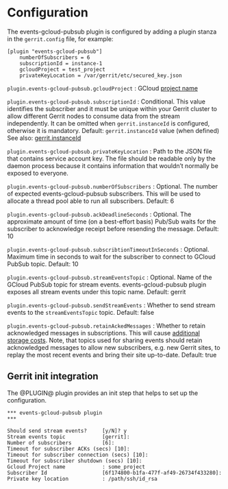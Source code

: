 Configuration
=========================

The events-gcloud-pubsub plugin is configured by adding a plugin stanza in the
`gerrit.config` file, for example:

```text
[plugin "events-gcloud-pubsub"]
    numberOfSubscribers = 6
    subscriptionId = instance-1
    gcloudProject = test_project
    privateKeyLocation = /var/gerrit/etc/secured_key.json

```

`plugin.events-gcloud-pubsub.gcloudProject`
:   GCloud [project name](https://cloud.google.com/docs/overview#projects)

`plugin.events-gcloud-pubsub.subscriptionId`
:   Conditional. This value identifies the subscriber and it must be unique within your
    Gerrit cluster to allow different Gerrit nodes to consume data from the
    stream independently. It can be omitted when `gerrit.instanceId` is
    configured, otherwise it is mandatory.
    Default: `gerrit.instanceId` value (when defined)
    See also: [gerrit.instanceId](https://gerrit-review.googlesource.com/Documentation/config-gerrit.html#gerrit.instanceId)

`plugin.events-gcloud-pubsub.privateKeyLocation`
:   Path to the JSON file that contains service account key. The file
    should be readable only by the daemon process because it contains information
    that wouldn’t normally be exposed to everyone.

`plugin.events-gcloud-pubsub.numberOfSubscribers`
:   Optional. The number of expected events-gcloud-pubsub subscribers. This will be used
    to allocate a thread pool able to run all subscribers.
    Default: 6

`plugin.events-gcloud-pubsub.ackDeadlineSeconds`
:   Optional. The approximate amount of time (on a best-effort basis) Pub/Sub waits for
    the subscriber to acknowledge receipt before resending the message.
    Default: 10

`plugin.events-gcloud-pubsub.subscribtionTimeoutInSeconds`
:   Optional. Maximum time in seconds to wait for the subscriber to connect to GCloud PubSub topic.
    Default: 10

`plugin.events-gcloud-pubsub.streamEventsTopic`
:   Optional. Name of the GCloud PubSub topic for stream events. events-gcloud-pubsub plugin exposes
    all stream events under this topic name.
    Default: gerrit

`plugin.events-gcloud-pubsub.sendStreamEvents`
:   Whether to send stream events to the `streamEventsTopic` topic.
    Default: false

`plugin.events-gcloud-pubsub.retainAckedMessages`
:   Whether to retain acknowledged messages in subscriptions. This will cause
    [additional storage costs](https://cloud.google.com/pubsub/docs/replay-overview#subscription_message_retention).
    Note, that topics used for sharing events should retain acknowledged messages
    to allow new subscribers, e.g. new Gerrit sites, to replay the most recent
    events and bring their site up-to-date.
    Default: true

Gerrit init integration
-----------------------

The @PLUGIN@ plugin provides an init step that helps to set up the configuration.

```
*** events-gcloud-pubsub plugin
***

Should send stream events?     [y/N]? y
Stream events topic            [gerrit]:
Number of subscribers          [6]:
Timeout for subscriber ACKs (secs) [10]:
Timeout for subscriber connection (secs) [10]:
Timeout for subscriber shutdown (secs) [10]:
Gcloud Project name            : some_project
Subscriber Id                  [6f174800-b1fa-477f-af49-26734f433280]:
Private key location           : /path/ssh/id_rsa
```